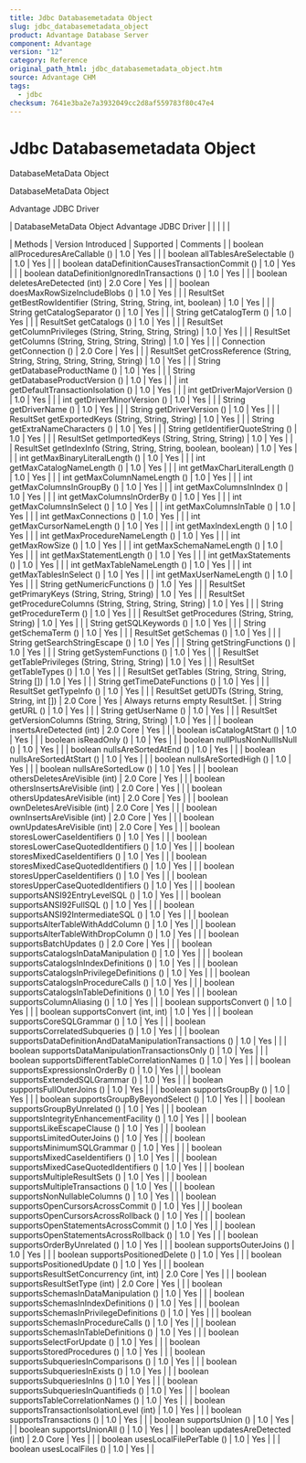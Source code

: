 ```yaml
---
title: Jdbc Databasemetadata Object
slug: jdbc_databasemetadata_object
product: Advantage Database Server
component: Advantage
version: "12"
category: Reference
original_path_html: jdbc_databasemetadata_object.htm
source: Advantage CHM
tags:
  - jdbc
checksum: 7641e3ba2e7a3932049cc2d8af559783f80c47e4
---
```


# Jdbc Databasemetadata Object

DatabaseMetaData Object

DatabaseMetaData Object

Advantage JDBC Driver

| DatabaseMetaData Object  Advantage JDBC Driver |  |  |  |  |

| Methods | Version Introduced | Supported | Comments |
| boolean allProceduresAreCallable () | 1.0 | Yes |  |
| boolean allTablesAreSelectable () | 1.0 | Yes |  |
| boolean dataDefinitionCausesTransactionCommit () | 1.0 | Yes |  |
| boolean dataDefinitionIgnoredInTransactions () | 1.0 | Yes |  |
| boolean deletesAreDetected (int) | 2.0 Core | Yes |  |
| boolean doesMaxRowSizeIncludeBlobs () | 1.0 | Yes |  |
| ResultSet getBestRowIdentifier (String, String, String, int, boolean) | 1.0 | Yes |  |
| String getCatalogSeparator () | 1.0 | Yes |  |
| String getCatalogTerm () | 1.0 | Yes |  |
| ResultSet getCatalogs () | 1.0 | Yes |  |
| ResultSet getColumnPrivileges (String, String, String, String) | 1.0 | Yes |  |
| ResultSet getColumns (String, String, String, String) | 1.0 | Yes |  |
| Connection getConnection () | 2.0 Core | Yes |  |
| ResultSet getCrossReference (String, String, String, String, String, String) | 1.0 | Yes |  |
| String getDatabaseProductName () | 1.0 | Yes |  |
| String getDatabaseProductVersion () | 1.0 | Yes |  |
| int getDefaultTransactionIsolation () | 1.0 | Yes |  |
| int getDriverMajorVersion () | 1.0 | Yes |  |
| int getDriverMinorVersion () | 1.0 | Yes |  |
| String getDriverName () | 1.0 | Yes |  |
| String getDriverVersion () | 1.0 | Yes |  |
| ResultSet getExportedKeys (String, String, String) | 1.0 | Yes |  |
| String getExtraNameCharacters () | 1.0 | Yes |  |
| String getIdentifierQuoteString () | 1.0 | Yes |  |
| ResultSet getImportedKeys (String, String, String) | 1.0 | Yes |  |
| ResultSet getIndexInfo (String, String, String, boolean, boolean) | 1.0 | Yes |  |
| int getMaxBinaryLiteralLength () | 1.0 | Yes |  |
| int getMaxCatalogNameLength () | 1.0 | Yes |  |
| int getMaxCharLiteralLength () | 1.0 | Yes |  |
| int getMaxColumnNameLength () | 1.0 | Yes |  |
| int getMaxColumnsInGroupBy () | 1.0 | Yes |  |
| int getMaxColumnsInIndex () | 1.0 | Yes |  |
| int getMaxColumnsInOrderBy () | 1.0 | Yes |  |
| int getMaxColumnsInSelect () | 1.0 | Yes |  |
| int getMaxColumnsInTable () | 1.0 | Yes |  |
| int getMaxConnections () | 1.0 | Yes |  |
| int getMaxCursorNameLength () | 1.0 | Yes |  |
| int getMaxIndexLength () | 1.0 | Yes |  |
| int getMaxProcedureNameLength () | 1.0 | Yes |  |
| int getMaxRowSize () | 1.0 | Yes |  |
| int getMaxSchemaNameLength () | 1.0 | Yes |  |
| int getMaxStatementLength () | 1.0 | Yes |  |
| int getMaxStatements () | 1.0 | Yes |  |
| int getMaxTableNameLength () | 1.0 | Yes |  |
| int getMaxTablesInSelect () | 1.0 | Yes |  |
| int getMaxUserNameLength () | 1.0 | Yes |  |
| String getNumericFunctions () | 1.0 | Yes |  |
| ResultSet getPrimaryKeys (String, String, String) | 1.0 | Yes |  |
| ResultSet getProcedureColumns (String, String, String, String) | 1.0 | Yes |  |
| String getProcedureTerm () | 1.0 | Yes |  |
| ResultSet getProcedures (String, String, String) | 1.0 | Yes |  |
| String getSQLKeywords () | 1.0 | Yes |  |
| String getSchemaTerm () | 1.0 | Yes |  |
| ResultSet getSchemas () | 1.0 | Yes |  |
| String getSearchStringEscape () | 1.0 | Yes |  |
| String getStringFunctions () | 1.0 | Yes |  |
| String getSystemFunctions () | 1.0 | Yes |  |
| ResultSet getTablePrivileges (String, String, String) | 1.0 | Yes |  |
| ResultSet getTableTypes () | 1.0 | Yes |  |
| ResultSet getTables (String, String, String, String []) | 1.0 | Yes |  |
| String getTimeDateFunctions () | 1.0 | Yes |  |
| ResultSet getTypeInfo () | 1.0 | Yes |  |
| ResultSet getUDTs (String, String, String, int []) | 2.0 Core | Yes | Always returns empty ResultSet. |
| String getURL () | 1.0 | Yes |  |
| String getUserName () | 1.0 | Yes |  |
| ResultSet getVersionColumns (String, String, String) | 1.0 | Yes |  |
| boolean insertsAreDetected (int) | 2.0 Core | Yes |  |
| boolean isCatalogAtStart () | 1.0 | Yes |  |
| boolean isReadOnly () | 1.0 | Yes |  |
| boolean nullPlusNonNullIsNull () | 1.0 | Yes |  |
| boolean nullsAreSortedAtEnd () | 1.0 | Yes |  |
| boolean nullsAreSortedAtStart () | 1.0 | Yes |  |
| boolean nullsAreSortedHigh () | 1.0 | Yes |  |
| boolean nullsAreSortedLow () | 1.0 | Yes |  |
| boolean othersDeletesAreVisible (int) | 2.0 Core | Yes |  |
| boolean othersInsertsAreVisible (int) | 2.0 Core | Yes |  |
| boolean othersUpdatesAreVisible (int) | 2.0 Core | Yes |  |
| boolean ownDeletesAreVisible (int) | 2.0 Core | Yes |  |
| boolean ownInsertsAreVisible (int) | 2.0 Core | Yes |  |
| boolean ownUpdatesAreVisible (int) | 2.0 Core | Yes |  |
| boolean storesLowerCaseIdentifiers () | 1.0 | Yes |  |
| boolean storesLowerCaseQuotedIdentifiers () | 1.0 | Yes |  |
| boolean storesMixedCaseIdentifiers () | 1.0 | Yes |  |
| boolean storesMixedCaseQuotedIdentifiers () | 1.0 | Yes |  |
| boolean storesUpperCaseIdentifiers () | 1.0 | Yes |  |
| boolean storesUpperCaseQuotedIdentifiers () | 1.0 | Yes |  |
| boolean supportsANSI92EntryLevelSQL () | 1.0 | Yes |  |
| boolean supportsANSI92FullSQL () | 1.0 | Yes |  |
| boolean supportsANSI92IntermediateSQL () | 1.0 | Yes |  |
| boolean supportsAlterTableWithAddColumn () | 1.0 | Yes |  |
| boolean supportsAlterTableWithDropColumn () | 1.0 | Yes |  |
| boolean supportsBatchUpdates () | 2.0 Core | Yes |  |
| boolean supportsCatalogsInDataManipulation () | 1.0 | Yes |  |
| boolean supportsCatalogsInIndexDefinitions () | 1.0 | Yes |  |
| boolean supportsCatalogsInPrivilegeDefinitions () | 1.0 | Yes |  |
| boolean supportsCatalogsInProcedureCalls () | 1.0 | Yes |  |
| boolean supportsCatalogsInTableDefinitions () | 1.0 | Yes |  |
| boolean supportsColumnAliasing () | 1.0 | Yes |  |
| boolean supportsConvert () | 1.0 | Yes |  |
| boolean supportsConvert (int, int) | 1.0 | Yes |  |
| boolean supportsCoreSQLGrammar () | 1.0 | Yes |  |
| boolean supportsCorrelatedSubqueries () | 1.0 | Yes |  |
| boolean supportsDataDefinitionAndDataManipulationTransactions () | 1.0 | Yes |  |
| boolean supportsDataManipulationTransactionsOnly () | 1.0 | Yes |  |
| boolean supportsDifferentTableCorrelationNames () | 1.0 | Yes |  |
| boolean supportsExpressionsInOrderBy () | 1.0 | Yes |  |
| boolean supportsExtendedSQLGrammar () | 1.0 | Yes |  |
| boolean supportsFullOuterJoins () | 1.0 | Yes |  |
| boolean supportsGroupBy () | 1.0 | Yes |  |
| boolean supportsGroupByBeyondSelect () | 1.0 | Yes |  |
| boolean supportsGroupByUnrelated () | 1.0 | Yes |  |
| boolean supportsIntegrityEnhancementFacility () | 1.0 | Yes |  |
| boolean supportsLikeEscapeClause () | 1.0 | Yes |  |
| boolean supportsLimitedOuterJoins () | 1.0 | Yes |  |
| boolean supportsMinimumSQLGrammar () | 1.0 | Yes |  |
| boolean supportsMixedCaseIdentifiers () | 1.0 | Yes |  |
| boolean supportsMixedCaseQuotedIdentifiers () | 1.0 | Yes |  |
| boolean supportsMultipleResultSets () | 1.0 | Yes |  |
| boolean supportsMultipleTransactions () | 1.0 | Yes |  |
| boolean supportsNonNullableColumns () | 1.0 | Yes |  |
| boolean supportsOpenCursorsAcrossCommit () | 1.0 | Yes |  |
| boolean supportsOpenCursorsAcrossRollback () | 1.0 | Yes |  |
| boolean supportsOpenStatementsAcrossCommit () | 1.0 | Yes |  |
| boolean supportsOpenStatementsAcrossRollback () | 1.0 | Yes |  |
| boolean supportsOrderByUnrelated () | 1.0 | Yes |  |
| boolean supportsOuterJoins () | 1.0 | Yes |  |
| boolean supportsPositionedDelete () | 1.0 | Yes |  |
| boolean supportsPositionedUpdate () | 1.0 | Yes |  |
| boolean supportsResultSetConcurrency (int, int) | 2.0 Core | Yes |  |
| boolean supportsResultSetType (int) | 2.0 Core | Yes |  |
| boolean supportsSchemasInDataManipulation () | 1.0 | Yes |  |
| boolean supportsSchemasInIndexDefinitions () | 1.0 | Yes |  |
| boolean supportsSchemasInPrivilegeDefinitions () | 1.0 | Yes |  |
| boolean supportsSchemasInProcedureCalls () | 1.0 | Yes |  |
| boolean supportsSchemasInTableDefinitions () | 1.0 | Yes |  |
| boolean supportsSelectForUpdate () | 1.0 | Yes |  |
| boolean supportsStoredProcedures () | 1.0 | Yes |  |
| boolean supportsSubqueriesInComparisons () | 1.0 | Yes |  |
| boolean supportsSubqueriesInExists () | 1.0 | Yes |  |
| boolean supportsSubqueriesInIns () | 1.0 | Yes |  |
| boolean supportsSubqueriesInQuantifieds () | 1.0 | Yes |  |
| boolean supportsTableCorrelationNames () | 1.0 | Yes |  |
| boolean supportsTransactionIsolationLevel (int) | 1.0 | Yes |  |
| boolean supportsTransactions () | 1.0 | Yes |  |
| boolean supportsUnion () | 1.0 | Yes |  |
| boolean supportsUnionAll () | 1.0 | Yes |  |
| boolean updatesAreDetected (int) | 2.0 Core | Yes |  |
| boolean usesLocalFilePerTable () | 1.0 | Yes |  |
| boolean usesLocalFiles () | 1.0 | Yes |  |
